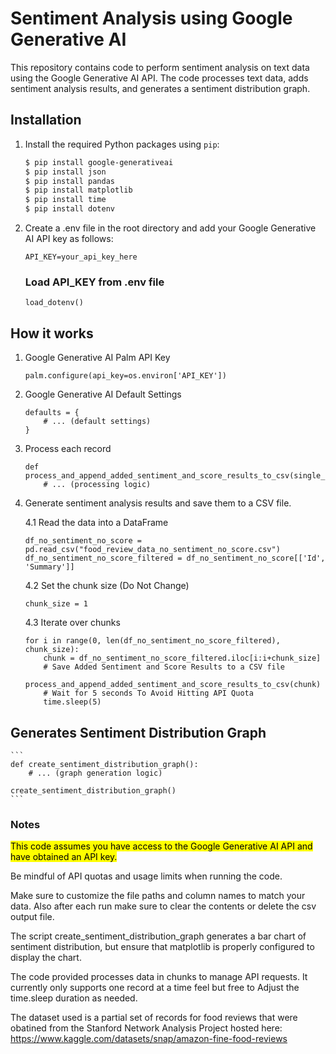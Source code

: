 Sentiment Analysis using Google Generative AI
=============================================

This repository contains code to perform sentiment analysis on text data using the Google Generative AI API. The code processes text data, adds sentiment analysis results, and generates a sentiment distribution graph.

## Installation

1. Install the required Python packages using `pip`:

   ```bash
   $ pip install google-generativeai
   $ pip install json
   $ pip install pandas
   $ pip install matplotlib
   $ pip install time
   $ pip install dotenv


2. Create a .env file in the root directory and add your Google Generative AI API key as follows:
    ```
    API_KEY=your_api_key_here
    ```
    ### Load API_KEY from .env file
    ```
    load_dotenv()
    ```
## How it works

1. Google Generative AI Palm API Key
    ```
    palm.configure(api_key=os.environ['API_KEY'])
    ```

2. Google Generative AI Default Settings
    ```
    defaults = {
        # ... (default settings)
    }
    ```

3. Process each record
    ```
    def process_and_append_added_sentiment_and_score_results_to_csv(single_record):
        # ... (processing logic)
    ```    

4. Generate sentiment analysis results and save them to a CSV file.

    4.1 Read the data into a DataFrame
    ```
    df_no_sentiment_no_score = pd.read_csv("food_review_data_no_sentiment_no_score.csv")
    df_no_sentiment_no_score_filtered = df_no_sentiment_no_score[['Id', 'Summary']]
    ```

    4.2 Set the chunk size (Do Not Change)
    ``` 
    chunk_size = 1 
    ```
    4.3 Iterate over chunks
    ``` 
    for i in range(0, len(df_no_sentiment_no_score_filtered), chunk_size):
        chunk = df_no_sentiment_no_score_filtered.iloc[i:i+chunk_size]
        # Save Added Sentiment and Score Results to a CSV file
        process_and_append_added_sentiment_and_score_results_to_csv(chunk)
        # Wait for 5 seconds To Avoid Hitting API Quota
        time.sleep(5)
    ```     

## Generates Sentiment Distribution Graph

    ``` 
    def create_sentiment_distribution_graph():
        # ... (graph generation logic)

    create_sentiment_distribution_graph()
    ``` 

### Notes 

<mark>This code assumes you have access to the Google Generative AI API and have obtained an API key.</mark>

Be mindful of API quotas and usage limits when running the code.

Make sure to customize the file paths and column names to match your data. Also after each run make sure to clear the contents or delete the csv output file.

The script create_sentiment_distribution_graph generates a bar chart of sentiment distribution, but ensure that matplotlib is properly configured to display the chart.

The code provided processes data in chunks to manage API requests. It currently only supports one record at a time feel but free to Adjust the time.sleep duration as needed.

The dataset used is a partial set of records for food reviews that were obatined from the Stanford Network Analysis Project hosted here: https://www.kaggle.com/datasets/snap/amazon-fine-food-reviews




